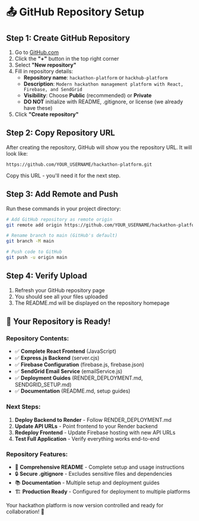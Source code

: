 # 📤 GitHub Repository Setup

## Step 1: Create GitHub Repository

1. Go to [GitHub.com](https://github.com)
2. Click the **"+"** button in the top right corner
3. Select **"New repository"**
4. Fill in repository details:
   - **Repository name**: `hackathon-platform` or `hackhub-platform`
   - **Description**: `Modern hackathon management platform with React, Firebase, and SendGrid`
   - **Visibility**: Choose **Public** (recommended) or **Private**
   - **DO NOT** initialize with README, .gitignore, or license (we already have these)
5. Click **"Create repository"**

## Step 2: Copy Repository URL

After creating the repository, GitHub will show you the repository URL. It will look like:
```
https://github.com/YOUR_USERNAME/hackathon-platform.git
```

Copy this URL - you'll need it for the next step.

## Step 3: Add Remote and Push

Run these commands in your project directory:

```bash
# Add GitHub repository as remote origin
git remote add origin https://github.com/YOUR_USERNAME/hackathon-platform.git

# Rename branch to main (GitHub's default)
git branch -M main

# Push code to GitHub
git push -u origin main
```

## Step 4: Verify Upload

1. Refresh your GitHub repository page
2. You should see all your files uploaded
3. The README.md will be displayed on the repository homepage

## 🎉 Your Repository is Ready!

### Repository Contents:
- ✅ **Complete React Frontend** (JavaScript)
- ✅ **Express.js Backend** (server.cjs)
- ✅ **Firebase Configuration** (firebase.js, firebase.json)
- ✅ **SendGrid Email Service** (emailService.js)
- ✅ **Deployment Guides** (RENDER_DEPLOYMENT.md, SENDGRID_SETUP.md)
- ✅ **Documentation** (README.md, setup guides)

### Next Steps:
1. **Deploy Backend to Render** - Follow RENDER_DEPLOYMENT.md
2. **Update API URLs** - Point frontend to your Render backend
3. **Redeploy Frontend** - Update Firebase hosting with new API URLs
4. **Test Full Application** - Verify everything works end-to-end

### Repository Features:
- 📝 **Comprehensive README** - Complete setup and usage instructions
- 🔒 **Secure .gitignore** - Excludes sensitive files and dependencies
- 📚 **Documentation** - Multiple setup and deployment guides
- 🏗️ **Production Ready** - Configured for deployment to multiple platforms

Your hackathon platform is now version controlled and ready for collaboration! 🚀
